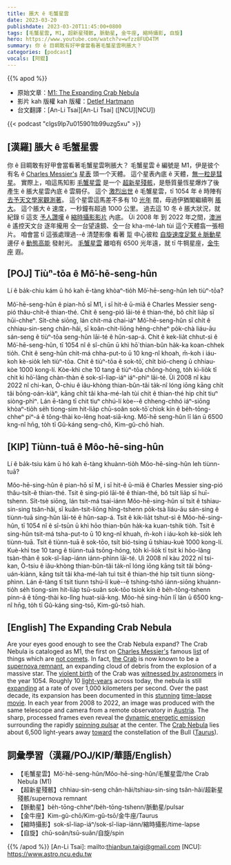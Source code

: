 ```yaml
---
title: 脹大 ê 毛蟹星雲
date: 2023-03-20
publishdate: 2023-03-20T11:45:00+0800
tags: [毛蟹星雲, M1, 超新星殘骸, 脈動星, 金牛座, 縮時攝影, 自旋]
hero: https://www.youtube.com/watch?v=wfzz8FUD4TM
summary: 你 ê 目睭敢有好甲會當看著毛蟹星雲咧脹大？
categories: [podcast]
vocals: [阿錕]
---
```


{{% apod %}}

- 原始文章：[M1: The Expanding Crab Nebula](https://apod.nasa.gov/apod/ap230320.html)
- 影片 kah 版權 kah 版權：[Detlef Hartmann](https://www.astrobin.com/users/DetlefHartmann/)
- 台文翻譯：[An-Li Tsai][An-Li Tsai] ([NCU][NCU])

{{< podcast "clgs9lp7u015901tb99uzg5xu" >}}

## [漢羅] 脹大 ê 毛蟹星雲
你 ê 目睭敢有好甲會當看著毛蟹星雲咧脹大？
毛蟹星雲 ê 編號是 M1，伊是彼个有名 ê [Charles Messier's][Charles Messier's] [星表][list] 頭一个天體。
這个星表內底 ê 天體，[無一粒是彗星][not comets]。
實際上，咱這馬知影 [毛蟹星雲][the Crab] 是一个 [超新星殘骸][supernova remnant]，是懸質量恆星爆炸了後產生 ê 脹大星雲內底 ê 雲屑仔。
這个 [激烈出世][violent birth] ê 毛蟹星雲，tī 1054 年 ê 時陣有 [去予天文學家觀測著][witnessed by astronomers]。
這个星雲這馬差不多有 10 [光年][light-years] 闊，毋過伊猶閣繼續咧 [脹大][expanding]。
這个脹大 ê 速度，一秒鐘有超過 1000 公里。
過去這 10 冬 ê 脹大狀況，就紀錄 tī 這支 [予人讚嘆][stunning] ê [縮時攝影影片][time-lapse movie] 內底。
Ùi 2008 年 到 2022 年之間，[澳洲][Austria] ê 遙控天文台 逐年攏用 仝一台望遠鏡、仝一台 kha-mé-lah tùi 這个天體翕一張相片。
咱會當 tī 這張處理過--ê 清楚影像 看著 踅 中心彼粒 [自旋速度足緊 ê 脈動星][spinning pulsar] 邊仔 ê [動態高能][dynamic energetic emission] 發射光。
[毛蟹星雲][Crab Nebula] 離咱有 6500 光年遠，就 tī 牛犅星座，[金牛座][Taurus] 遐。



## [POJ] Tiùⁿ-tōa ê Mô͘-hē-seng-hûn
Lí ê ba̍k-chiu kám ū hó kah ē-tàng khòaⁿ-tio̍h Mô͘-hē-seng-hûn leh tiùⁿ-tōa?

Mô͘-hē-seng-hûn ê pian-hō sī M1, i sī hit-ê ū-miâ ê Charles Messier seng-pió thâu-chi̍t-ê thian-thé.
Chit ê seng-pió lāi-té ê thian-thé, bô chi̍t lia̍p sī hūi-chheⁿ.
Si̍t-chè siōng, lán chit-má chai-iáⁿ Mô͘-hē-seng-hûn sī chi̍t ê chhiau-sin-seng chân-hâi, sī koân-chit-liōng hêng-chheⁿ po̍k-chà liáu-āu sán-seng ê tiùⁿ-tōa seng-hûn lāi-té ê hûn-sap-á.
Chit ê kek-lia̍t chhut-sì ê Mô͘-hē-seng-hûn, tī 1054 nî ê sî-chūn ū khì hō͘ thian-bûn ha̍k-ka koan-chhek tio̍h.
Chit ê seng-hûn chit-má chha-put-to ū 10 kng-nî khoah, m̄-koh i iáu-koh kè-sio̍k leh tiùⁿ-tōa.
Chit ê tiùⁿ-tōa ê sok-tō͘, chi̍t bió-cheng ū chhiau-kòe 1000 kong-lí.
Kòe-khì che 10 tang ê tiùⁿ-tōa chōng-hóng, to̍h kì-lio̍k tī chit ki hō͘-lâng chàn-thàn ê sok-sî-liap-iáⁿ iáⁿ-phìⁿ lāi-té.
Ùi 2008 nî kàu 2022 nî chi-kan, Ò-chiu ê iâu-khòng thian-bûn-tâi ta̍k-nî lóng iōng kāng chi̍t tâi bōng-oán-kiàⁿ, kāng chi̍t tâi kha-mé-lah tùi chit ê thian-thé hip chi̍t tiuⁿ siòng-phìⁿ.
Lán ē-tàng tī chit tiuⁿ chhú-lí kòe--ê chheng-chhó iáⁿ-siōng khòaⁿ-tio̍h se̍h tiong-sim hit-lia̍p chū-soân sok-tō͘ chiok kín ê be̍h-tōng-chheⁿ piⁿ-á ê tōng-thài ko-lêng hoat-siā-kng.
Mô͘-hē seng-hûn lī lán ū 6500 kng-nî hn̄g, to̍h tī Gû-káng seng-chō, Kim-gû-chō hiah.


## [KIP] Tiùnn-tuā ê Môo-hē-sing-hûn
Lí ê ba̍k-tsiu kám ū hó kah ē-tàng khuànn-tio̍h Môo-hē-sing-hûn leh tiùnn-tuā?

Môo-hē-sing-hûn ê pian-hō sī M, i sī hit-ê ū-miâ ê Charles Messier sing-pió thâu-tsi̍t-ê thian-thé.
Tsit ê sing-pió lāi-té ê thian-thé, bô tsi̍t lia̍p sī huī-tshenn.
Si̍t-tsè siōng, lán tsit-má tsai-iánn Môo-hē-sing-hûn sī tsi̍t ê tshiau-sin-sing tsân-hâi, sī kuân-tsit-liōng hîng-tshenn po̍k-tsà liáu-āu sán-sing ê tiùnn-tuā sing-hûn lāi-té ê hûn-sap-á.
Tsit ê kik-lia̍t tshut-sì ê Môo-hē-sing-hûn, tī 1054 nî ê sî-tsūn ū khì hōo thian-bûn ha̍k-ka kuan-tshik tio̍h.
Tsit ê sing-hûn tsit-má tsha-put-to ū 10 kng-nî khuah, m̄-koh i iáu-koh kè-sio̍k leh tiùnn-tuā.
Tsit ê tiùnn-tuā ê sok-tōo, tsi̍t bió-tsing ū tshiau-kuè 1000 kong-lí.
Kuè-khì tse 10 tang ê tiùnn-tuā tsōng-hóng, to̍h kì-lio̍k tī tsit ki hōo-lâng tsàn-thàn ê sok-sî-liap-iánn iánn-phìnn lāi-té.
Uì 2008 nî kàu 2022 nî tsi-kan, Ò-tsiu ê iâu-khòng thian-bûn-tâi ta̍k-nî lóng iōng kāng tsi̍t tâi bōng-uán-kiànn, kāng tsi̍t tâi kha-mé-lah tuì tsit ê thian-thé hip tsi̍t tiunn siòng-phìnn.
Lán ē-tàng tī tsit tiunn tshú-lí kuè--ê tshing-tshó iánn-siōng khuànn-tio̍h se̍h tiong-sim hit-lia̍p tsū-suân sok-tōo tsiok kín ê be̍h-tōng-tshenn pinn-á ê tōng-thài ko-lîng huat-siā-kng.
Môo-hē sing-hûn lī lán ū 6500 kng-nî hn̄g, to̍h tī Gû-káng sing-tsō, Kim-gû-tsō hiah.


## [English] The Expanding Crab Nebula
Are your eyes good enough to see the Crab Nebula expand?
The Crab Nebula is cataloged as M1, the first on [Charles Messier's][Charles Messier's] famous [list][list] of things which are [not comets][not comets].
In fact, [the Crab][the Crab] is now known to be a [supernova remnant][supernova remnant], an expanding cloud of debris from the explosion of a massive star.
The [violent birth][violent birth] of the Crab was [witnessed by astronomers][witnessed by astronomers] in the year 1054.
Roughly 10 [light-years][light-years] across today, the nebula is still [expanding][expanding] at a rate of over 1,000 kilometers per second.
Over the past decade, its expansion has been documented in this [stunning][stunning] [time-lapse movie][time-lapse movie].
In each year from 2008 to 2022, an image was produced with the same telescope and camera from a remote observatory in [Austria][Austria].
The sharp, processed frames even reveal the [dynamic energetic emission][dynamic energetic emission] surrounding the rapidly [spinning pulsar][spinning pulsar] at the center.
The [Crab Nebula][Crab Nebula] lies about 6,500 light-years away [toward][toward] the constellation of the Bull ([Taurus][Taurus]).



## 詞彙學習（漢羅/POJ/KIP/華語/English）
- 【毛蟹星雲】Mô͘-hē-seng-hûn/Môo-hē-sing-hûn/毛蟹星雲/the Crab Nebula (M1)
- 【超新星殘骸】chhiau-sin-seng chân-hâi/tshiau-sin-sing tsân-hâi/超新星殘骸/supernova remnant
- 【脈動星】be̍h-tōng-chheⁿ/be̍h-tōng-tshenn/脈動星/pulsar
- 【金牛座】Kim-gû-chō/Kim-gû-tsō/金牛座/Taurus
- 【縮時攝影】sok-sî-liap-iáⁿ/sok-sî-liap-iánn/縮時攝影/time-lapse
- 【自旋】chū-soân/tsū-suân/自旋/spin



{{% /apod %}}
[An-Li Tsai]: mailto:thianbun.taigi@gmail.com
[NCU]: https://www.astro.ncu.edu.tw

[copyright]: https://apod.nasa.gov/apod/fap/lib/about_apod.html#srapply
[License]: https://creativecommons.org/licenses/by/2.0/


[Charles Messier's]:https://en.wikipedia.org/wiki/Charles_Messier
[list]:https://en.wikipedia.org/wiki/Messier_object
[not comets]:https://apod.nasa.gov/apod/ap110901.html
[the Crab]:https://apod.nasa.gov/apod/ap230115.html
[supernova remnant]:https://imagine.gsfc.nasa.gov/science/objects/supernova_remnants.html
[violent birth]:https://www.youtube.com/watch?v=aysiMbgml5g
[witnessed by astronomers]:http://messier.seds.org/more/m001_sn.html
[light-years]:https://spaceplace.nasa.gov/light-year/
[expanding]:https://www.youtube.com/watch?v=ccsvJMkF5Bs
[stunning]:https://d.newsweek.com/en/full/2040076/startled-cat-looks-camera.webp
[time-lapse movie]:https://www.astrobin.com/ija7jc/B/
[Austria]:https://en.wikipedia.org/wiki/Austria
[dynamic energetic emission]:https://chandra.harvard.edu/photo/2002/0052/animations.html
[spinning pulsar]:https://apod.nasa.gov/apod/ap220821.html
[Crab Nebula]:https://apod.nasa.gov/apod/ap180909.html
[toward]:https://youtu.be/oJ9qJFQ0EE8
[Taurus]:https://en.wikipedia.org/wiki/Taurus_(constellation)
